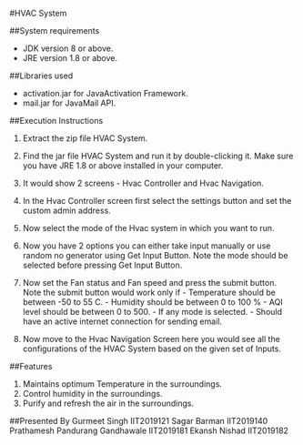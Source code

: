 #HVAC System

##System requirements
- JDK version 8 or above.
- JRE version 1.8 or above.

##Libraries used
- activation.jar for JavaActivation Framework.
- mail.jar for JavaMail API.

##Execution Instructions
1. Extract the zip file HVAC System.
2. Find the jar file HVAC System and run it by double-clicking it. Make sure you have JRE 1.8 or above installed in your computer.
3. It would show 2 screens - Hvac Controller and Hvac Navigation.
4. In the Hvac Controller screen first select the settings  button and set the custom admin address.
5. Now select the mode of the Hvac system in which you want to run.
6. Now you have 2 options you can either take input manually or use random no generator using Get Input Button. Note the mode should be selected before pressing Get Input Button.</li>
7. Now set the Fan status and Fan speed  and press the submit button. Note the submit button would work only if
        - Temperature should be between -50 to 55 C.
        - Humidity should be between 0 to 100 %
        - AQI level should be between 0 to 500.
        - If any mode is selected.
        - Should have an active internet connection for sending email.
        
8. Now move to the Hvac Navigation Screen here you would see all the configurations of the HVAC System based on the given set of Inputs.


##Features
1. Maintains optimum Temperature in the surroundings.
2. Control humidity in the surroundings.
3. Purify and refresh the air in the surroundings.

##Presented By
Gurmeet Singh						IIT2019121
Sagar Barman						IIT2019140
Prathamesh Pandurang Gandhawale				IIT2019181
Ekansh Nishad						IIT2019182

